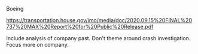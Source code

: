 <!---
layout: post
title: "Screen Time Is A Gimmick"
excerpt: "Screen time"
date: 2020-12-26
--->

Boeing

https://transportation.house.gov/imo/media/doc/2020.09.15%20FINAL%20737%20MAX%20Report%20for%20Public%20Release.pdf

Include analysis of company past. Don't theme around crash investigation. Focus more on company.
